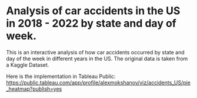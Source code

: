 # Analysis of car accidents in the US in 2018 - 2022 by state and day of week.

This is an interactive analysis of how car accidents occurred by state and day of the week in different years in the US.
The original data is taken from a Kaggle Dataset.

Here is the implementation in Tableau Public:
https://public.tableau.com/app/profile/alexmokshanov/viz/accidents_US/pie_heatmap?publish=yes
